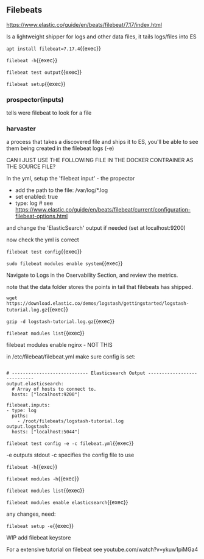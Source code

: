 ## Filebeats

https://www.elastic.co/guide/en/beats/filebeat/7.17/index.html

Is a lightweight shipper for logs and other data files, it tails logs/files into ES

`apt install filebeat=7.17.4`{{exec}}

`filebeat -h`{{exec}}

`filebeat test output`{{exec}}

`filebeat setup`{{exec}}

### prospector(inputs)

tells were filebeat to look for a file


### harvaster

a process that takes a discovered file and ships it to ES, you'll be able to see them being created in the filebeat logs (-e)

CAN I JUST USE THE FOLLOWING FILE IN THE DOCKER CONTRAINER AS THE SOURCE 
FILE?

In the yml, setup the 'filebeat input' - the propector

- add the path to the file: /var/log/*.log
- set enabled: true
- type: log  # see https://www.elastic.co/guide/en/beats/filebeat/current/configuration-filebeat-options.html 

and change the 'ElasticSearch' output if needed (set at localhost:9200)

now check the yml is correct

`filebeat test config`{{exec}}

`sudo filebeat modules enable system`{{exec}}

Navigate to Logs in the Oservability Section, and review the metrics.


note that the data folder stores the points in tail that filebeats has shipped.







`wget https://download.elastic.co/demos/logstash/gettingstarted/logstash-tutorial.log.gz`{{exec}}

`gzip -d logstash-tutorial.log.gz`{{exec}}


`filebeat modules list`{{exec}}

filebeat modules enable nginx  - NOT THIS

in /etc/filebeat/filebeat.yml  make sure config is set:

```

# ---------------------------- Elasticsearch Output ----------------------------
output.elasticsearch:
  # Array of hosts to connect to.
  hosts: ["localhost:9200"]

filebeat.inputs:
- type: log
  paths:
    - /root/filebeats/logstash-tutorial.log 
output.logstash:
  hosts: ["localhost:5044"]
```

`filebeat test config -e -c filebeat.yml`{{exec}}

-e outputs stdout
-c specifies the config file to use


`filebeat -h`{{exec}}


`filebeat modules -h`{{exec}}

`filebeat modules list`{{exec}}

`filebeat modules enable elasticsearch`{{exec}}

any changes, need:

`filebeat setup -e`{{exec}}

WIP add filebeat keystore


For a extensive tutorial on filebeat see
youtube.com/watch?v=ykuw1piMGa4





